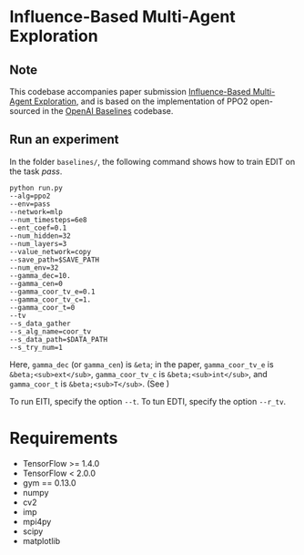
# Influence-Based Multi-Agent Exploration

## Note
 This codebase accompanies paper submission [Influence-Based Multi-Agent Exploration](https://openreview.net/forum?id=BJgy96EYvr&noteId=BJgy96EYvr), 
 and is based on the implementation of PPO2 open-sourced in the [OpenAI Baselines](https://github.com/openai/baselines) codebase.

## Run an experiment 

In the folder `baselines/`, the following command shows how to train EDIT on the task *pass*.

```shell
python run.py
--alg=ppo2
--env=pass
--network=mlp
--num_timesteps=6e8
--ent_coef=0.1
--num_hidden=32
--num_layers=3
--value_network=copy
--save_path=$SAVE_PATH
--num_env=32
--gamma_dec=10.
--gamma_cen=0
--gamma_coor_tv_e=0.1
--gamma_coor_tv_c=1.
--gamma_coor_t=0
--tv
--s_data_gather
--s_alg_name=coor_tv
--s_data_path=$DATA_PATH
--s_try_num=1
```

Here, `gamma_dec` (or `gamma_cen`) is `&eta`; in the paper, `gamma_coor_tv_e` is `&beta;<sub>ext</sub>`, `gamma_coor_tv_c` is `&beta;<sub>int</sub>`, and `gamma_coor_t` is `&beta;<sub>T</sub>`. (See )

To run EITI, specify the option `--t`. To tun EDTI, specify the option `--r_tv`.

# Requirements
- TensorFlow >= 1.4.0
- TensorFlow < 2.0.0
- gym == 0.13.0
- numpy
- cv2
- imp
- mpi4py
- scipy
- matplotlib
